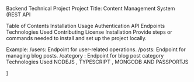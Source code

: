 Backend Technical Project
Project Title: Content Management System (REST API

Table of Contents
Installation
Usage
Authentication
API Endpoints
Technologies Used
Contributing
License
Installation
Provide steps or commands needed to install and set up the project locally.

Example:
/users: Endpoint for user-related operations.
/posts: Endpoint for managing blog posts.
/category : Endpoint for blog post category
Technologies Used
NODEJS , TYPESCRIPT , MONGODB AND PASSPORTJS

]
